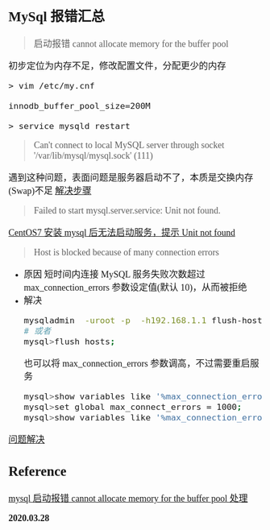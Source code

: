 <font size=4 face='楷体'>

## MySql 报错汇总

> 启动报错 cannot allocate memory for the buffer pool

初步定位为内存不足，修改配置文件，分配更少的内存

```shell
> vim /etc/my.cnf

innodb_buffer_pool_size=200M

> service mysqld restart
```

> Can't connect to local MySQL server through socket '/var/lib/mysql/mysql.sock' (111)

遇到这种问题，表面问题是服务器启动不了，本质是交换内存(Swap)不足
[解决步骤](https://blog.csdn.net/CCCrunner/article/details/97515760)

> Failed to start mysql.server.service: Unit not found.

[CentOS7 安装 mysql 后无法启动服务，提示 Unit not found](https://www.cnblogs.com/yuanchaoyong/p/9749060.html)

> Host is blocked because of many connection errors

-   原因
    短时间内连接 MySQL 服务失败次数超过 max_connection_errors 参数设定值(默认 10)，从而被拒绝
-   解决
    ```bash
    mysqladmin  -uroot -p  -h192.168.1.1 flush-hosts
    # 或者
    mysql>flush hosts;
    ```
    也可以将 max_connection_errors 参数调高，不过需要重启服务
    ```bash
    mysql>show variables like '%max_connection_errors%';
    mysql>set global max_connect_errors = 1000;
    mysql>show variables like '%max_connection_errors%';
    ```

[问题解决](https://www.cnblogs.com/i6010/articles/10882646.html)

## Reference

[mysql 启动报错 cannot allocate memory for the buffer pool 处理](https://blog.csdn.net/afa007/article/details/50571795)

**2020.03.28**
